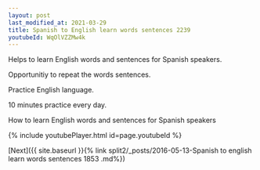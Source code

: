 ```yaml
---
layout: post
last_modified_at: 2021-03-29
title: Spanish to English learn words sentences 2239 
youtubeId: WqOlVZZMw4k
---
```

 
 
Helps to learn English words and sentences for Spanish speakers.

Opportunitiy to repeat the words sentences. 

Practice English language. 
 
10 minutes practice every day. 
 
How to learn English words and sentences for Spanish speakers 
 
{% include youtubePlayer.html id=page.youtubeId %}
 
 
[Next]({{ site.baseurl }}{% link  split2/_posts/2016-05-13-Spanish to english learn words sentences 1853 .md%})
 

